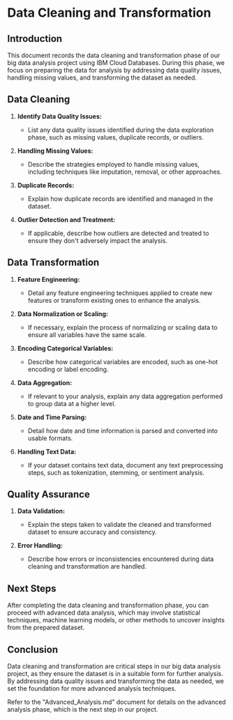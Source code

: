 # Data Cleaning and Transformation

## Introduction
This document records the data cleaning and transformation phase of our big data analysis project using IBM Cloud Databases. During this phase, we focus on preparing the data for analysis by addressing data quality issues, handling missing values, and transforming the dataset as needed.

## Data Cleaning
1. **Identify Data Quality Issues:**
   - List any data quality issues identified during the data exploration phase, such as missing values, duplicate records, or outliers.

2. **Handling Missing Values:**
   - Describe the strategies employed to handle missing values, including techniques like imputation, removal, or other approaches.

3. **Duplicate Records:**
   - Explain how duplicate records are identified and managed in the dataset.

4. **Outlier Detection and Treatment:**
   - If applicable, describe how outliers are detected and treated to ensure they don't adversely impact the analysis.

## Data Transformation
1. **Feature Engineering:**
   - Detail any feature engineering techniques applied to create new features or transform existing ones to enhance the analysis.

2. **Data Normalization or Scaling:**
   - If necessary, explain the process of normalizing or scaling data to ensure all variables have the same scale.

3. **Encoding Categorical Variables:**
   - Describe how categorical variables are encoded, such as one-hot encoding or label encoding.

4. **Data Aggregation:**
   - If relevant to your analysis, explain any data aggregation performed to group data at a higher level.

5. **Date and Time Parsing:**
   - Detail how date and time information is parsed and converted into usable formats.

6. **Handling Text Data:**
   - If your dataset contains text data, document any text preprocessing steps, such as tokenization, stemming, or sentiment analysis.

## Quality Assurance
1. **Data Validation:**
   - Explain the steps taken to validate the cleaned and transformed dataset to ensure accuracy and consistency.

2. **Error Handling:**
   - Describe how errors or inconsistencies encountered during data cleaning and transformation are handled.

## Next Steps
After completing the data cleaning and transformation phase, you can proceed with advanced data analysis, which may involve statistical techniques, machine learning models, or other methods to uncover insights from the prepared dataset.

## Conclusion
Data cleaning and transformation are critical steps in our big data analysis project, as they ensure the dataset is in a suitable form for further analysis. By addressing data quality issues and transforming the data as needed, we set the foundation for more advanced analysis techniques.

Refer to the "Advanced_Analysis.md" document for details on the advanced analysis phase, which is the next step in our project.
